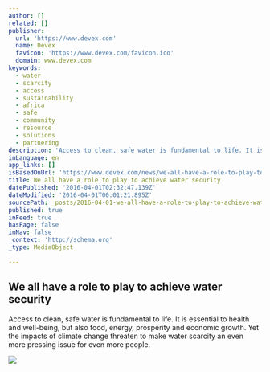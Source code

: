 ```yaml
---
author: []
related: []
publisher:
  url: 'https://www.devex.com'
  name: Devex
  favicon: 'https://www.devex.com/favicon.ico'
  domain: www.devex.com
keywords:
  - water
  - scarcity
  - access
  - sustainability
  - africa
  - safe
  - community
  - resource
  - solutions
  - partnering
description: 'Access to clean, safe water is fundamental to life. It is essential to health and well-being, but also food, energy, prosperity and economic growth. Yet the impacts of climate change threaten to make water scarcity an even more pressing issue for even more people.'
inLanguage: en
app_links: []
isBasedOnUrl: 'https://www.devex.com/news/we-all-have-a-role-to-play-to-achieve-water-security-87909'
title: We all have a role to play to achieve water security
datePublished: '2016-04-01T02:32:47.139Z'
dateModified: '2016-04-01T00:01:21.895Z'
sourcePath: _posts/2016-04-01-we-all-have-a-role-to-play-to-achieve-water-security.md
published: true
inFeed: true
hasPage: false
inNav: false
_context: 'http://schema.org'
_type: MediaObject

---
```

<article style=""><h1>We all have a role to play to achieve water security</h1><p>Access to clean, safe water is fundamental to life. It is essential to health and well-being, but also food, energy, prosperity and economic growth. Yet the impacts of climate change threaten to make water scarcity an even more pressing issue for even more people.</p><img src="https://res.cloudinary.com/devex/image/fetch/c_scale,w_616/https://lh5.googleusercontent.com/JbICgasUbKFDsEGMcjSMmys6x_RsUXFYDMzzpCOKC2ULE0RZgJRV1te_5dQ1KQvEA98TM98OnSfDduLl5wa7s-lUFj1suUHH_GGUDySx7HP0zSCLcg6aLLWnLo0bCuT7LuQUV_N2" /></article>